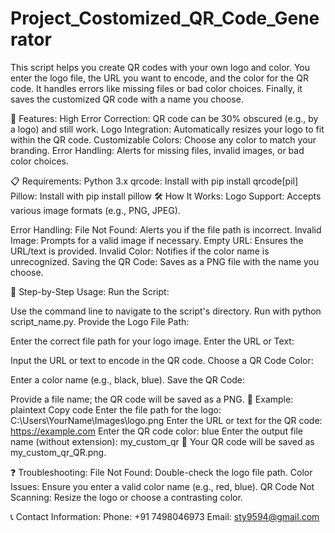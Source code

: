 # Project_Costomized_QR_Code_Generator
This script helps you create QR codes with your own logo and color. You enter the logo file, the URL you want to encode, and the color for the QR code. It handles errors like missing files or bad color choices. Finally, it saves the customized QR code with a name you choose.



🚀 Features:
High Error Correction: QR code can be 30% obscured (e.g., by a logo) and still work.
Logo Integration: Automatically resizes your logo to fit within the QR code.
Customizable Colors: Choose any color to match your branding.
Error Handling: Alerts for missing files, invalid images, or bad color choices.



📋 Requirements:
Python 3.x
qrcode: Install with pip install qrcode[pil]
Pillow: Install with pip install pillow
🛠️ How It Works:
Logo Support: Accepts various image formats (e.g., PNG, JPEG).




Error Handling:
File Not Found: Alerts you if the file path is incorrect.
Invalid Image: Prompts for a valid image if necessary.
Empty URL: Ensures the URL/text is provided.
Invalid Color: Notifies if the color name is unrecognized.
Saving the QR Code: Saves as a PNG file with the name you choose.




📌 Step-by-Step Usage:
Run the Script:

Use the command line to navigate to the script's directory.
Run with python script_name.py.
Provide the Logo File Path:

Enter the correct file path for your logo image.
Enter the URL or Text:

Input the URL or text to encode in the QR code.
Choose a QR Code Color:

Enter a color name (e.g., black, blue).
Save the QR Code:






Provide a file name; the QR code will be saved as a PNG.
📝 Example:
plaintext
Copy code
Enter the file path for the logo: C:\Users\YourName\Images\logo.png
Enter the URL or text for the QR code: https://example.com
Enter the QR code color: blue
Enter the output file name (without extension): my_custom_qr
🎉 Your QR code will be saved as my_custom_qr_QR.png.




❓ Troubleshooting:
File Not Found: Double-check the logo file path.
Color Issues: Ensure you enter a valid color name (e.g., red, blue).
QR Code Not Scanning: Resize the logo or choose a contrasting color.




📞 Contact Information:
Phone: +91 7498046973
Email: sty9594@gmail.com
